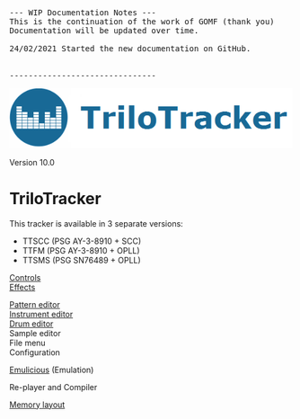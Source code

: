 <pre>
--- WIP Documentation Notes ---
This is the continuation of the work of GOMF (thank you)
Documentation will be updated over time.

24/02/2021 Started the new documentation on GitHub.


-------------------------------
</pre>
<img src="img/TitleLogo.png" >

Version 10.0<br>
# TriloTracker
This tracker is available in 3 separate versions:
* TTSCC (PSG AY-3-8910 + SCC)
* TTFM (PSG AY-3-8910 + OPLL)
* TTSMS (PSG SN76489 + OPLL)


<a href="controls.md">Controls</a>  
<a href="effects.md">Effects</a>  

<a href="pattern_editor.md">Pattern editor</a>  
<a href="instrument_editor.md">Instrument editor</a>  
<a href="drum_editor.md">Drum editor</a>  
Sample editor<br>
File menu<br>
Configuration<br>

<a href="emulation_emulicious.md">Emulicious</a> (Emulation)



Re-player and Compiler<br>

<a href="memory_layout.md">Memory layout<a>